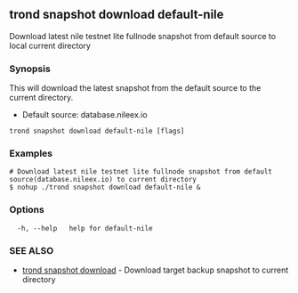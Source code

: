 ## trond snapshot download default-nile

Download latest nile testnet lite fullnode snapshot from default source to local current directory

### Synopsis

This will download the latest snapshot from the default source to the current directory.

 - Default source: database.nileex.io

```
trond snapshot download default-nile [flags]
```

### Examples

```
# Download latest nile testnet lite fullnode snapshot from default source(database.nileex.io) to current directory
$ nohup ./trond snapshot download default-nile &

```

### Options

```
  -h, --help   help for default-nile
```

### SEE ALSO

* [trond snapshot download](trond_snapshot_download.md)	 - Download target backup snapshot to current directory
